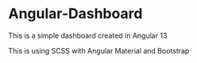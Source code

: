 # Angular-Dashboard
This is a simple dashboard created in Angular 13 

This is using SCSS with Angular Material and Bootstrap
